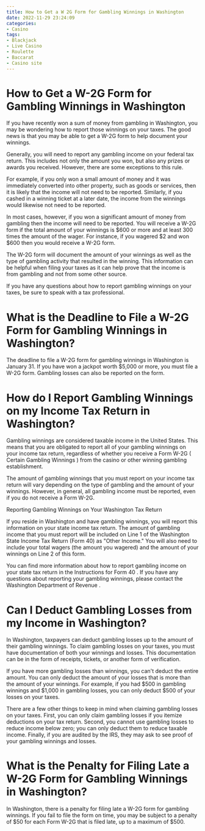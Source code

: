 ```yaml
---
title: How to Get a W 2G Form for Gambling Winnings in Washington
date: 2022-11-29 23:24:09
categories:
- Casino
tags:
- Blackjack
- Live Casino
- Roulette
- Baccarat
- Casino site
---
```



#  How to Get a W-2G Form for Gambling Winnings in Washington

If you have recently won a sum of money from gambling in Washington, you may be wondering how to report those winnings on your taxes. The good news is that you may be able to get a W-2G form to help document your winnings.

Generally, you will need to report any gambling income on your federal tax return. This includes not only the amount you won, but also any prizes or awards you received. However, there are some exceptions to this rule.

For example, if you only won a small amount of money and it was immediately converted into other property, such as goods or services, then it is likely that the income will not need to be reported. Similarly, if you cashed in a winning ticket at a later date, the income from the winnings would likewise not need to be reported.

In most cases, however, if you won a significant amount of money from gambling then the income will need to be reported. You will receive a W-2G form if the total amount of your winnings is $600 or more and at least 300 times the amount of the wager. For instance, if you wagered $2 and won $600 then you would receive a W-2G form.

The W-2G form will document the amount of your winnings as well as the type of gambling activity that resulted in the winning. This information can be helpful when filing your taxes as it can help prove that the income is from gambling and not from some other source.

If you have any questions about how to report gambling winnings on your taxes, be sure to speak with a tax professional.

#  What is the Deadline to File a W-2G Form for Gambling Winnings in Washington?

The deadline to file a W-2G form for gambling winnings in Washington is January 31. If you have won a jackpot worth $5,000 or more, you must file a W-2G form. Gambling losses can also be reported on the form.

#  How do I Report Gambling Winnings on my Income Tax Return in Washington?

Gambling winnings are considered taxable income in the United States. This means that you are obligated to report all of your gambling winnings on your income tax return, regardless of whether you receive a Form W-2G ( Certain Gambling Winnings ) from the casino or other winning gambling establishment.

The amount of gambling winnings that you must report on your income tax return will vary depending on the type of gambling and the amount of your winnings. However, in general, all gambling income must be reported, even if you do not receive a Form W-2G.

Reporting Gambling Winnings on Your Washington Tax Return

If you reside in Washington and have gambling winnings, you will report this information on your state income tax return. The amount of gambling income that you must report will be included on Line 1 of the Washington State Income Tax Return (Form 40) as "Other Income." You will also need to include your total wagers (the amount you wagered) and the amount of your winnings on Line 2 of this form.

You can find more information about how to report gambling income on your state tax return in the Instructions for Form 40 . If you have any questions about reporting your gambling winnings, please contact the Washington Department of Revenue .

#  Can I Deduct Gambling Losses from my Income in Washington?

In Washington, taxpayers can deduct gambling losses up to the amount of their gambling winnings. To claim gambling losses on your taxes, you must have documentation of both your winnings and losses. This documentation can be in the form of receipts, tickets, or another form of verification.

If you have more gambling losses than winnings, you can't deduct the entire amount. You can only deduct the amount of your losses that is more than the amount of your winnings. For example, if you had $500 in gambling winnings and $1,000 in gambling losses, you can only deduct $500 of your losses on your taxes.

There are a few other things to keep in mind when claiming gambling losses on your taxes. First, you can only claim gambling losses if you itemize deductions on your tax return. Second, you cannot use gambling losses to reduce income below zero; you can only deduct them to reduce taxable income. Finally, if you are audited by the IRS, they may ask to see proof of your gambling winnings and losses.

#  What is the Penalty for Filing Late a W-2G Form for Gambling Winnings in Washington?

In Washington, there is a penalty for filing late a W-2G form for gambling winnings. If you fail to file the form on time, you may be subject to a penalty of $50 for each Form W-2G that is filed late, up to a maximum of $500.